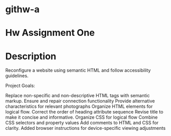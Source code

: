 # githw-a
# Hw Assignment One

# Description

Reconfigure a website using semantic HTML and follow accessibility guidelines.

Project Goals:

Replace non-specific and non-descriptive HTML tags with semantic markup.
Ensure and repair connection functionality
Provide alternative characteristics for relevant photographs
Organize HTML elements for logical flow.
Correct the order of heading attribute sequence
Revise title to make it concise and informative.
Organize CSS for logical flow
Combine CSS selectors and property values
Add comments to HTML and CSS for clarity.
Added browser instructions for device-specific viewing adjustments
